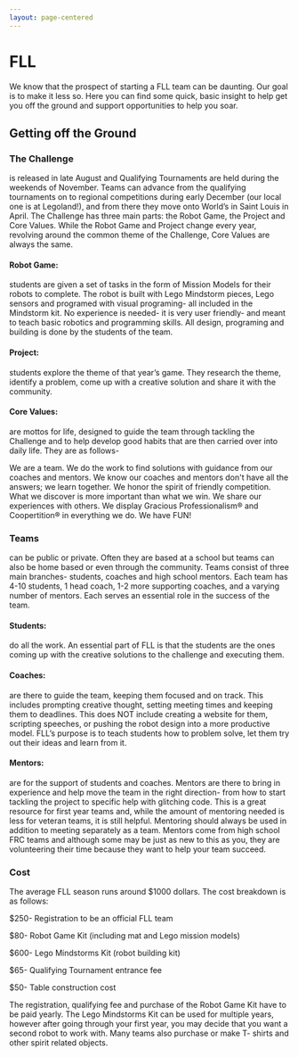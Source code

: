 ```yaml
---
layout: page-centered
---
```


# FLL

We know that the prospect of starting a FLL team can be daunting. Our goal is to make it less so. Here you can find some quick, basic insight to help get you off the ground and support opportunities to help you soar. 

## Getting off the Ground

### The Challenge
is released in late August and Qualifying Tournaments are held during the weekends of November. Teams can advance from the qualifying tournaments on to regional competitions during early December (our local one is at Legoland!), and from there they move onto World’s in Saint Louis in April. The Challenge has three main parts: the Robot Game, the Project and Core Values. While the Robot Game and Project change every year, revolving around the common theme of the Challenge, Core Values are always the same.

#### Robot Game:
students are given a set of tasks in the form of Mission Models for their robots to complete. The robot is built with Lego Mindstorm pieces, Lego sensors and programed with visual programing- all included in the Mindstorm kit. No experience is needed- it is very user friendly- and meant to teach basic robotics and programming skills.  All design, programing and building is done by the students of the team.

#### Project:
students explore the theme of that year’s game. They research the theme,  identify a problem, come up with a creative solution and share it with the community. 

#### Core Values:
are mottos for life, designed to guide the team through tackling the Challenge and to help develop good habits that are then carried over into daily life. They are as follows- 
<div class="centered">
We are a team. 
We do the work to find solutions with guidance from our coaches and mentors. 
We know our coaches and mentors don't have all the answers; we learn together. 
We honor the spirit of friendly competition. 
What we discover is more important than what we win. 
We share our experiences with others. 
We display Gracious Professionalism® and Coopertition® in everything we do. 
We have FUN! 
</div>

### Teams 
can be public or private. Often they are based at a school but teams can also be home based or even through the community. Teams consist of three main branches- students, coaches and high school mentors. Each team has 4-10 students, 1 head coach, 1-2 more supporting coaches, and a varying number of mentors. Each serves an essential role in the success of the team. 

#### Students: 
do all the work. An essential part of FLL is that the students are the ones coming up with the creative solutions to the challenge and executing them. 

#### Coaches: 

are there to guide the team, keeping them focused and on track. This includes prompting creative thought, setting meeting times and keeping them to deadlines. This does NOT include creating a website for them, scripting speeches, or pushing the robot design into a more productive model. FLL’s purpose is to teach students how to problem solve, let them try out their ideas and learn from it.

#### Mentors: 

are for the support of students and coaches. Mentors are there to bring in experience and help move the team in the right direction- from how to start tackling the project to specific help with glitching code. This is a great resource for first year teams and, while the amount of mentoring needed is less for veteran teams, it is still helpful. Mentoring should always be used in addition to meeting separately as a team. Mentors come from high school FRC teams and although some may be just as new to this as you, they are volunteering their time because they want to help your team succeed. 

### Cost

The average FLL season runs around $1000 dollars. The cost breakdown is as follows: 

$250- Registration to be an official FLL team

$80- Robot Game Kit (including mat and Lego mission models)

$600- Lego Mindstorms Kit (robot building kit)

$65-  Qualifying Tournament entrance fee

$50-  Table construction cost

The registration, qualifying fee and purchase of the Robot Game Kit have to be paid yearly. The Lego Mindstorms Kit can be used for multiple years, however after going through your first year, you may decide that you want a second robot to work with. Many teams also purchase or make T- shirts and other spirit related objects.